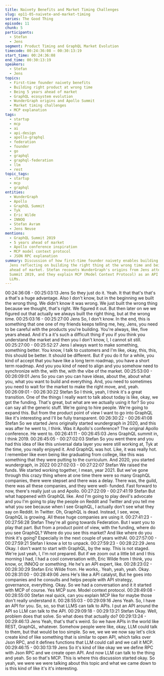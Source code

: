 ```yaml
---
title: Naivety Benefits and Market Timing Challenges
slug: ep11-05-naivete-and-market-timing
series: The Good Thing
episode: 11
chunk: 5
participants:
  - Stefan
  - Jens
segment: Product Timing and GraphQL Market Evolution
timecode: 00:24:36:08 – 00:30:13:19
start_time: 00:24:36:08
end_time: 00:30:13:19
speakers:
  - Stefan
  - Jens
topics:
  - First-time founder naivety benefits
  - Building right product at wrong time
  - Being 5 years ahead of market
  - GraphQL ecosystem evolution
  - WunderGraph origins and Apollo Summit
  - Market timing challenges
  - MCP explanation
tags:
  - startup
  - mcp
  - ai
  - api-design
  - apollo-graphql
  - federation
  - founder
  - go
  - graphql
  - graphql-federation
  - llm
  - rest
topic_tags:
  - startup
  - mcp
  - graphql
entities:
  - WunderGraph
  - Apollo
  - GraphQL Summit
  - Tyk
  - Eric Wilde
  - INNOQ
  - Stefan Avram
  - Jens Neuse
mentions:
  - GraphQL Summit 2019
  - 5 years ahead of market
  - Apollo conference inspiration
  - MCP model context protocol
  - JSON RPC explanation
summary: Discussion of how first-time founder naivety enables building products, with
  Jens reflecting on building the right thing at the wrong time and being 5 years
  ahead of market. Stefan recounts WunderGraph's origins from Jens attending GraphQL
  Summit 2019, and they explain MCP (Model Context Protocol) as an API wrapper for
  LLMs.
---
```


00:24:36:08 - 00:25:03:13
Jens
So they just do it. Yeah. It that that's that's a that's a huge advantage. Also I don't know, but in
the beginning we built the wrong thing. We didn't know it was wrong. We just built the wrong
thing because we thought, that's right. We figured it out. But then later on we we figured out that
actually we always built the right thing, but at the wrong time.
00:25:03:16 - 00:25:27:00
Jens
So, I don't know. In the end, this is something that one one of my friends keeps telling me, hey,
Jens, you need to be careful with the products you're building. You're always, like, five years
ahead. And it's a it's such a difficult thing if you if you think you understand the market and then
you I don't know, I, I cannot sit still.
00:25:27:00 - 00:25:52:27
Jens
I always want to make something, something better. You know, I talk to customers and I'm like,
okay, this, this, this should be better. It should be different. But if you do it for a while, you kind of
accept that you have like a long term roadmap, you have a short term roadmap. And you you
kind of need to align and you somehow need to synchronize with the, with the, with the vibe of
the market.
00:25:53:00 - 00:26:09:01
Jens
So you can you can have ideas, about the, about what you, what you want to build and
everything. And, you need to sometimes you need to wait for the market to make the right move,
and, yeah.
00:26:09:01 - 00:26:30:22
Stefan
So I think, yeah, I think it's a great transition. One of the things I really want to talk about today
is like, okay, we got the funding. That's great, but what are we actually using it for? So you can
say all the generic stuff. We're going to hire people. We're going to expand this. But from the
product point of view I want to go into GraphQL like it's interesting and I'll be fully transparent.
00:26:30:22 - 00:26:41:08
Stefan
So we started Jens originally started wundergraph in 2020, and this was after he went to, I think.
Was it Apollo's conference? The original Apollo conference. He went to.
00:26:41:11 - 00:26:45:03
Jens
GraphQL summit in, I think 2019.
00:26:45:05 - 00:27:02:03
Stefan
So you went there and you had this idea of like this universal data layer you were still working
at, Tyk at the time, you really enjoyed it. And GraphQL was hot. Like, it was really hot. I
remember like even being like graduating from college, like this was something that they were
putting to the curriculum. And 2020, you started wundergraph, in 2022
00:27:02:03 - 00:27:22:07
Stefan
We raised the funds. We started working together, I mean, year 2021. But we've gone through
this crazy thing where at one time there were so many GraphQL companies, there were stepset
and there was a delay. There was, the guild, there was all these companies, and they were well-
funded. Fast forward to now, there's really just us and Apollo.
00:27:22:09 - 00:27:41:19
Stefan
But what happened with GraphQL like. And I'm going to play devil's advocate and you I'm going
to play the people on Reddit and Twitter and you tell me what you see because when I see
GraphQL, I actually don't see what they say on Reddit. In Twitter. Oh, GraphQL is dead.
Instead, I see, wow, GraphQL is growing. All these huge companies are using it.
00:27:41:23 - 00:27:56:28
Stefan
They're all going towards Federation. But I want you to play that part. But from a product point
of view, with the funding, where do you see GraphQL? Where do you see this market? And like
where do you think it's going? Especially in the next couple of years withAI.
00:27:57:00 - 00:27:59:21
Stefan
I know a lot to unpack.
00:27:59:23 - 00:28:22:29
Jens
Okay. I don't want to start with GraphQL, by the way. This is not staged. We're just yeah, I, I'm
not prepared. But if we zoom out a little bit and I this morning I had, I had a cool conversation
with, Eric Wilde from I think, you know, or, INNOQ or something. He he's an API expert, like.
00:28:23:02 - 00:28:30:29
Stefan
Eric Wilde from. He works,. Yeah, yeah, yeah. Okay.
00:28:31:00 - 00:28:49:06
Jens
He's like a API catalyst, But he goes into companies and he consults and helps people with API
strategy, governance, everything. Okay. So we had a conversation and it it started with MCP of
course. Yes MCP sure. Model context protocol.
00:28:49:08 - 00:28:55:00
Stefan
real quick, can you explain MCP like for maybe those don't really understand it.
00:28:55:03 - 00:29:09:16
Jens
Yeah. So, I have an API for you. So, so, so that LLMS can talk to APIs. I put an API around the
API so LLM can talk to the API.
00:29:09:18 - 00:29:13:21
Stefan
Okay. Well, problem does that solve. So what does that actually do?
00:29:13:24 - 00:29:46:13
Jens
Yeah, that's that's weird. So we have APIs in the world like REST, GraphQL, whatever.
Somehow people were like, okay, LLM could talk to them, but that would be too simple. So we,
we we we now say let's click create kind of like something that is similar to open API, which talks
over Json RPC, and it defines functions that LLM could call and we call it MCP.
00:29:46:15 - 00:30:13:19
Jens
So it's kind of like okay we we define RPC with Json RPC and we create open API. And now
LLM can talk to the thing and yeah. So so that's MCP. This is where this discussion started
okay. So yeah, we were we were talking about this topic and what we came down to is this kind
of like it's it's interesting.